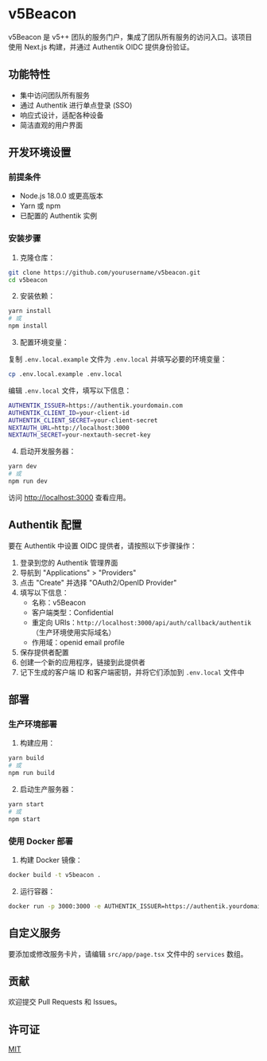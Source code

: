 # v5Beacon

v5Beacon 是 v5++ 团队的服务门户，集成了团队所有服务的访问入口。该项目使用 Next.js 构建，并通过 Authentik OIDC 提供身份验证。

## 功能特性

- 集中访问团队所有服务
- 通过 Authentik 进行单点登录 (SSO)
- 响应式设计，适配各种设备
- 简洁直观的用户界面

## 开发环境设置

### 前提条件

- Node.js 18.0.0 或更高版本
- Yarn 或 npm
- 已配置的 Authentik 实例

### 安装步骤

1. 克隆仓库：

```bash
git clone https://github.com/yourusername/v5beacon.git
cd v5beacon
```

2. 安装依赖：

```bash
yarn install
# 或
npm install
```

3. 配置环境变量：

复制 `.env.local.example` 文件为 `.env.local` 并填写必要的环境变量：

```bash
cp .env.local.example .env.local
```

编辑 `.env.local` 文件，填写以下信息：

```bash
AUTHENTIK_ISSUER=https://authentik.yourdomain.com
AUTHENTIK_CLIENT_ID=your-client-id
AUTHENTIK_CLIENT_SECRET=your-client-secret
NEXTAUTH_URL=http://localhost:3000
NEXTAUTH_SECRET=your-nextauth-secret-key
```

4. 启动开发服务器：

```bash
yarn dev
# 或
npm run dev
```

访问 [http://localhost:3000](http://localhost:3000) 查看应用。

## Authentik 配置

要在 Authentik 中设置 OIDC 提供者，请按照以下步骤操作：

1. 登录到您的 Authentik 管理界面
2. 导航到 "Applications" > "Providers"
3. 点击 "Create" 并选择 "OAuth2/OpenID Provider"
4. 填写以下信息：
   - 名称：v5Beacon
   - 客户端类型：Confidential
   - 重定向 URIs：`http://localhost:3000/api/auth/callback/authentik`（生产环境使用实际域名）
   - 作用域：openid email profile
5. 保存提供者配置
6. 创建一个新的应用程序，链接到此提供者
7. 记下生成的客户端 ID 和客户端密钥，并将它们添加到 `.env.local` 文件中

## 部署

### 生产环境部署

1. 构建应用：

```bash
yarn build
# 或
npm run build
```

2. 启动生产服务器：

```bash
yarn start
# 或
npm start
```

### 使用 Docker 部署

1. 构建 Docker 镜像：

```bash
docker build -t v5beacon .
```

2. 运行容器：

```bash
docker run -p 3000:3000 -e AUTHENTIK_ISSUER=https://authentik.yourdomain.com -e AUTHENTIK_CLIENT_ID=your-client-id -e AUTHENTIK_CLIENT_SECRET=your-client-secret -e NEXTAUTH_URL=https://beacon.yourdomain.com -e NEXTAUTH_SECRET=your-secret v5beacon
```

## 自定义服务

要添加或修改服务卡片，请编辑 `src/app/page.tsx` 文件中的 `services` 数组。

## 贡献

欢迎提交 Pull Requests 和 Issues。

## 许可证

[MIT](LICENSE)
